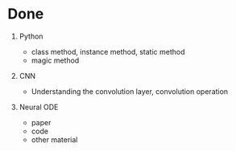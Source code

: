 # Done

1. Python
    - class method, instance method, static method
    - magic method

2. CNN
    - Understanding the convolution layer, convolution operation

3. Neural ODE
    - paper
    - code
    - other material

